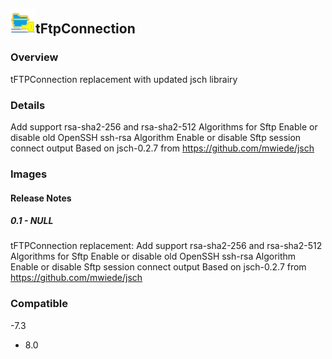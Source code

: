 ## <img src='./logo.jpg' width='40' height='40'>tFtpConnection

### Overview
tFTPConnection replacement with updated jsch librairy
### Details
Add support rsa-sha2-256 and rsa-sha2-512 Algorithms for Sftp 
Enable or disable old OpenSSH ssh-rsa Algorithm
Enable or disable Sftp session connect output
Based on jsch-0.2.7  from  https://github.com/mwiede/jsch  
### Images




#### Release Notes

##### 0.1 - NULL
tFTPConnection replacement:
Add support rsa-sha2-256 and rsa-sha2-512 Algorithms for Sftp 
Enable or disable old OpenSSH ssh-rsa Algorithm
Enable or disable Sftp session connect output
Based on jsch-0.2.7  from  https://github.com/mwiede/jsch  
### Compatible
 -7.3
 - 8.0